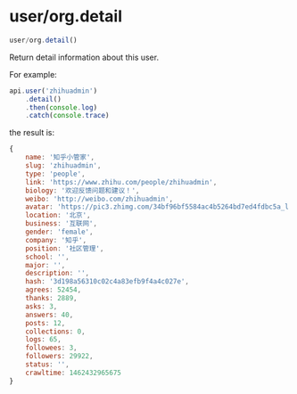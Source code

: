 # user/org.detail

```javascript
user/org.detail()
```

Return detail information about this user.

For example:

```javascript
api.user('zhihuadmin')
    .detail()
    .then(console.log)
    .catch(console.trace)
```

the result is:

```javascript
{
    name: '知乎小管家',
    slug: 'zhihuadmin',
    type: 'people',
    link: 'https://www.zhihu.com/people/zhihuadmin',
    biology: '欢迎反馈问题和建议！',
    weibo: 'http://weibo.com/zhihuadmin',
    avatar: 'https://pic3.zhimg.com/34bf96bf5584ac4b5264bd7ed4fdbc5a_l.jpg',
    location: '北京',
    business: '互联网',
    gender: 'female',
    company: '知乎',
    position: '社区管理',
    school: '',
    major: '',
    description: '',
    hash: '3d198a56310c02c4a83efb9f4a4c027e',
    agrees: 52454,
    thanks: 2889,
    asks: 3,
    answers: 40,
    posts: 12,
    collections: 0,
    logs: 65,
    followees: 3,
    followers: 29922,
    status: '',
    crawltime: 1462432965675
}
```
